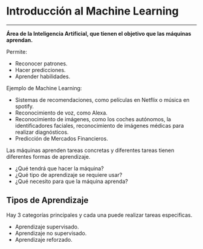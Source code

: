 # Introducción al Machine Learning
---
**Área  de la Inteligencia Artificial, que tienen el objetivo que las máquinas aprendan.**

Permite:
- Reconocer patrones.
- Hacer predicciones.
- Aprender habilidades.

Ejemplo de Machine Learning:
- Sistemas de recomendaciones, como películas en Netflix o música en spotify.
- Reconocimiento de voz, como Alexa.
- Reconocimiento de imágenes, como los coches autónomos, la identificadores faciales, reconocimiento de imágenes médicas para realizar diagnósticos. 
- Predicción de Mercados Financieros.   

Las máquinas aprenden tareas concretas y diferentes tareas tienen diferentes formas de aprendizaje.
- ¿Qué tendrá que hacer la máquina?
- ¿Qué tipo de aprendizaje se requiere usar?
- ¿Qué necesito para que la máquina aprenda?
## Tipos de Aprendizaje

Hay 3 categorías principales y cada una puede realizar tareas especificas.

- Aprendizaje supervisado.
- Aprendizaje no supervisado.
- Aprendizaje reforzado.


